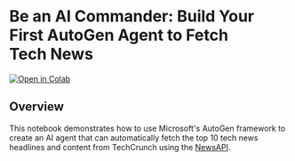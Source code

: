 # Be an AI Commander: Build Your First AutoGen Agent to Fetch Tech News
[![Open in Colab](https://colab.research.google.com/assets/colab-badge.svg)](https://colab.research.google.com/drive/1j2p41uVumMU8YGHXKhKIRw2Dwb6Z2fgB)

## Overview

This notebook demonstrates how to use Microsoft's AutoGen framework to create an AI agent that can automatically fetch the top 10 tech news headlines and content from TechCrunch using the [NewsAPI](https://www.newsapi.org/).

